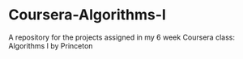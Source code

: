 # Coursera-Algorithms-I
A repository for the projects assigned in my 6 week Coursera class: Algorithms I by Princeton
